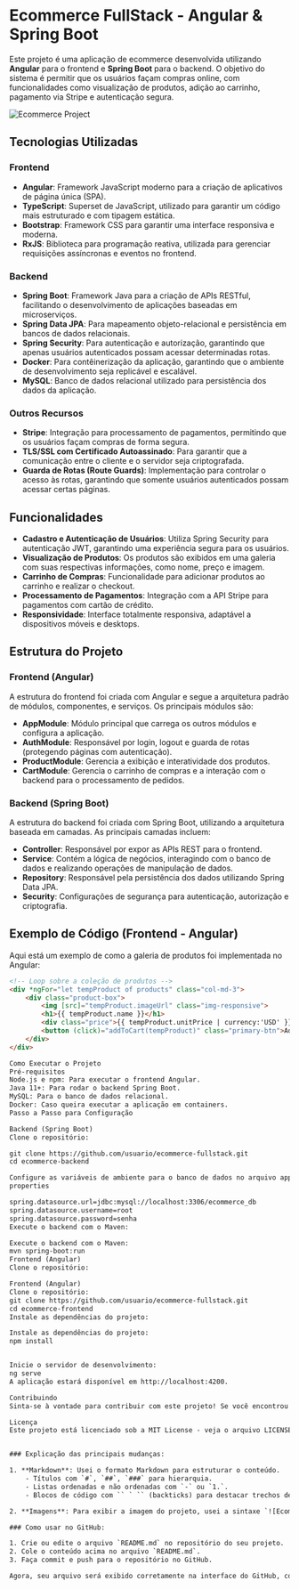 # Ecommerce FullStack - Angular & Spring Boot

Este projeto é uma aplicação de ecommerce desenvolvida utilizando **Angular** para o frontend e **Spring Boot** para o backend. O objetivo do sistema é permitir que os usuários façam compras online, com funcionalidades como visualização de produtos, adição ao carrinho, pagamento via Stripe e autenticação segura.

![Ecommerce Project](assets/angular.gif)

## Tecnologias Utilizadas

### Frontend
- **Angular**: Framework JavaScript moderno para a criação de aplicativos de página única (SPA).
- **TypeScript**: Superset de JavaScript, utilizado para garantir um código mais estruturado e com tipagem estática.
- **Bootstrap**: Framework CSS para garantir uma interface responsiva e moderna.
- **RxJS**: Biblioteca para programação reativa, utilizada para gerenciar requisições assíncronas e eventos no frontend.

### Backend
- **Spring Boot**: Framework Java para a criação de APIs RESTful, facilitando o desenvolvimento de aplicações baseadas em microserviços.
- **Spring Data JPA**: Para mapeamento objeto-relacional e persistência em bancos de dados relacionais.
- **Spring Security**: Para autenticação e autorização, garantindo que apenas usuários autenticados possam acessar determinadas rotas.
- **Docker**: Para contêinerização da aplicação, garantindo que o ambiente de desenvolvimento seja replicável e escalável.
- **MySQL**: Banco de dados relacional utilizado para persistência dos dados da aplicação.

### Outros Recursos
- **Stripe**: Integração para processamento de pagamentos, permitindo que os usuários façam compras de forma segura.
- **TLS/SSL com Certificado Autoassinado**: Para garantir que a comunicação entre o cliente e o servidor seja criptografada.
- **Guarda de Rotas (Route Guards)**: Implementação para controlar o acesso às rotas, garantindo que somente usuários autenticados possam acessar certas páginas.

## Funcionalidades
- **Cadastro e Autenticação de Usuários**: Utiliza Spring Security para autenticação JWT, garantindo uma experiência segura para os usuários.
- **Visualização de Produtos**: Os produtos são exibidos em uma galeria com suas respectivas informações, como nome, preço e imagem.
- **Carrinho de Compras**: Funcionalidade para adicionar produtos ao carrinho e realizar o checkout.
- **Processamento de Pagamentos**: Integração com a API Stripe para pagamentos com cartão de crédito.
- **Responsividade**: Interface totalmente responsiva, adaptável a dispositivos móveis e desktops.

## Estrutura do Projeto

### Frontend (Angular)
A estrutura do frontend foi criada com Angular e segue a arquitetura padrão de módulos, componentes, e serviços. Os principais módulos são:

- **AppModule**: Módulo principal que carrega os outros módulos e configura a aplicação.
- **AuthModule**: Responsável por login, logout e guarda de rotas (protegendo páginas com autenticação).
- **ProductModule**: Gerencia a exibição e interatividade dos produtos.
- **CartModule**: Gerencia o carrinho de compras e a interação com o backend para o processamento de pedidos.

### Backend (Spring Boot)
A estrutura do backend foi criada com Spring Boot, utilizando a arquitetura baseada em camadas. As principais camadas incluem:

- **Controller**: Responsável por expor as APIs REST para o frontend.
- **Service**: Contém a lógica de negócios, interagindo com o banco de dados e realizando operações de manipulação de dados.
- **Repository**: Responsável pela persistência dos dados utilizando Spring Data JPA.
- **Security**: Configurações de segurança para autenticação, autorização e criptografia.

## Exemplo de Código (Frontend - Angular)
Aqui está um exemplo de como a galeria de produtos foi implementada no Angular:

```html
<!-- Loop sobre a coleção de produtos -->
<div *ngFor="let tempProduct of products" class="col-md-3">
    <div class="product-box">
        <img [src]="tempProduct.imageUrl" class="img-responsive">
        <h1>{{ tempProduct.name }}</h1>
        <div class="price">{{ tempProduct.unitPrice | currency:'USD' }}</div>
        <button (click)="addToCart(tempProduct)" class="primary-btn">Adicionar ao carrinho</button>
    </div>
</div>

Como Executar o Projeto
Pré-requisitos
Node.js e npm: Para executar o frontend Angular.
Java 11+: Para rodar o backend Spring Boot.
MySQL: Para o banco de dados relacional.
Docker: Caso queira executar a aplicação em containers.
Passo a Passo para Configuração

Backend (Spring Boot)
Clone o repositório:

git clone https://github.com/usuario/ecommerce-fullstack.git
cd ecommerce-backend

Configure as variáveis de ambiente para o banco de dados no arquivo application.properties:
properties

spring.datasource.url=jdbc:mysql://localhost:3306/ecommerce_db
spring.datasource.username=root
spring.datasource.password=senha
Execute o backend com o Maven:

Execute o backend com o Maven:
mvn spring-boot:run
Frontend (Angular)
Clone o repositório:

Frontend (Angular)
Clone o repositório:
git clone https://github.com/usuario/ecommerce-fullstack.git
cd ecommerce-frontend
Instale as dependências do projeto:

Instale as dependências do projeto:
npm install


Inicie o servidor de desenvolvimento:
ng serve
A aplicação estará disponível em http://localhost:4200.

Contribuindo
Sinta-se à vontade para contribuir com este projeto! Se você encontrou algum bug ou tem uma sugestão de melhoria, por favor, abra um issue ou envie um pull request.

Licença
Este projeto está licenciado sob a MIT License - veja o arquivo LICENSE para mais detalhes.


### Explicação das principais mudanças:

1. **Markdown**: Usei o formato Markdown para estruturar o conteúdo.
    - Títulos com `#`, `##`, `###` para hierarquia.
    - Listas ordenadas e não ordenadas com `-` ou `1.`.
    - Blocos de código com `` ` `` (backticks) para destacar trechos de código.

2. **Imagens**: Para exibir a imagem do projeto, usei a sintaxe `![Ecommerce Project](assets/angular.gif)`.

### Como usar no GitHub:

1. Crie ou edite o arquivo `README.md` no repositório do seu projeto.
2. Cole o conteúdo acima no arquivo `README.md`.
3. Faça commit e push para o repositório no GitHub.

Agora, seu arquivo será exibido corretamente na interface do GitHub, com a formatação adequada para facilitar a leitura.



